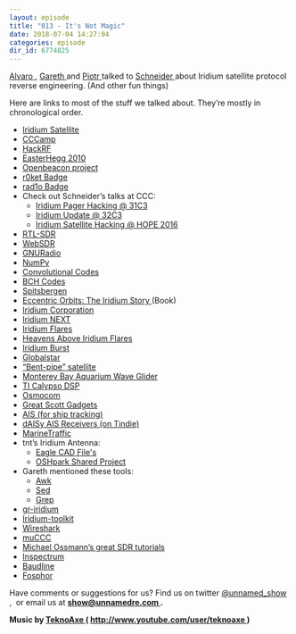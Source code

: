 ```yaml
---
layout: episode
title: "013 - It's Not Magic"
date: 2018-07-04 14:27:04
categories: episode
dir_id: 6774825
---
```

<p>
 <a href="https://twitter.com/alvaroprieto">
  <span style="font-weight: 400;">
   Alvaro
  </span>
 </a>
 <span style="font-weight: 400;">
  ,
 </span>
 <a href="https://twitter.com/gareth__">
  <span style="font-weight: 400;">
   Gareth
  </span>
 </a>
 <span style="font-weight: 400;">
  and
 </span>
 <a href="https://twitter.com/esden">
  <span style="font-weight: 400;">
   Piotr
  </span>
 </a>
 <span style="font-weight: 400;">
  talked to
 </span>
 <a href="https://twitter.com/schne1der_">
  <span style="font-weight: 400;">
   Schneider
  </span>
 </a>
 <span style="font-weight: 400;">
  about Iridium satellite protocol reverse engineering. (And other fun things)
 </span>
</p>
<p>
 <span style="font-weight: 400;">
  Here are links to most of the stuff we talked about. They’re mostly in chronological order.
 </span>
</p>
<ul>
 <li style="font-weight: 400;">
  <a href="https://en.wikipedia.org/wiki/Iridium_satellite_constellation">
   <span style="font-weight: 400;">
    Iridium Satellite
   </span>
  </a>
 </li>
 <li style="font-weight: 400;">
  <a href="https://events.ccc.de/tag/chaos-communication-camp/">
   <span style="font-weight: 400;">
    CCCamp
   </span>
  </a>
 </li>
 <li style="font-weight: 400;">
  <a href="https://greatscottgadgets.com/hackrf/">
   <span style="font-weight: 400;">
    HackRF
   </span>
  </a>
 </li>
 <li style="font-weight: 400;">
  <a href="http://eh2010.muc.ccc.de/">
   <span style="font-weight: 400;">
    EasterHegg 2010
   </span>
  </a>
 </li>
 <li style="font-weight: 400;">
  <a href="https://www.openbeacon.org/">
   <span style="font-weight: 400;">
    Openbeacon project
   </span>
  </a>
 </li>
 <li style="font-weight: 400;">
  <a href="https://twitter.com/r0ketbadge">
   <span style="font-weight: 400;">
    r0ket Badge
   </span>
  </a>
 </li>
 <li style="font-weight: 400;">
  <a href="https://rad1o.badge.events.ccc.de/">
   <span style="font-weight: 400;">
    rad1o Badge
   </span>
  </a>
 </li>
 <li style="font-weight: 400;">
  <span style="font-weight: 400;">
   Check out Schneider’s talks at CCC:
  </span>
 </li>
 <li style="list-style: none; display: inline;">
  <ul>
   <li style="font-weight: 400;">
    <a href="https://www.youtube.com/watch?v=pgOm5nUA4rE">
     <span style="font-weight: 400;">
      Iridium Pager Hacking @ 31C3
     </span>
    </a>
   </li>
   <li style="font-weight: 400;">
    <a href="https://www.youtube.com/watch?v=mqJ9zBzCebk">
     <span style="font-weight: 400;">
      Iridium Update @ 32C3
     </span>
    </a>
   </li>
   <li style="font-weight: 400;">
    <a href="https://www.youtube.com/watch?v=cvKaC4pNvck">
     <span style="font-weight: 400;">
      Iridium Satellite Hacking @ HOPE 2016
     </span>
    </a>
   </li>
  </ul>
 </li>
 <li style="font-weight: 400;">
  <a href="https://www.rtl-sdr.com/">
   <span style="font-weight: 400;">
    RTL-SDR
   </span>
  </a>
 </li>
 <li style="font-weight: 400;">
  <a href="http://www.websdr.org/">
   <span style="font-weight: 400;">
    WebSDR
   </span>
  </a>
 </li>
 <li style="font-weight: 400;">
  <a href="https://www.gnuradio.org/">
   <span style="font-weight: 400;">
    GNURadio
   </span>
  </a>
 </li>
 <li style="font-weight: 400;">
  <a href="http://www.numpy.org/">
   <span style="font-weight: 400;">
    NumPy
   </span>
  </a>
 </li>
 <li style="font-weight: 400;">
  <a href="https://en.wikipedia.org/wiki/Convolutional_code">
   <span style="font-weight: 400;">
    Convolutional Codes
   </span>
  </a>
 </li>
 <li style="font-weight: 400;">
  <a href="https://en.wikipedia.org/wiki/BCH_code">
   <span style="font-weight: 400;">
    BCH Codes
   </span>
  </a>
 </li>
 <li style="font-weight: 400;">
  <a href="https://en.wikipedia.org/wiki/Spitsbergen">
   <span style="font-weight: 400;">
    Spitsbergen
   </span>
  </a>
 </li>
 <li style="font-weight: 400;">
  <a href="http://groveatlantic.com/book/eccentric-orbits/">
   <span style="font-weight: 400;">
    Eccentric Orbits: The Iridium Story
   </span>
  </a>
  <span style="font-weight: 400;">
   (Book)
  </span>
 </li>
 <li style="font-weight: 400;">
  <a href="https://en.wikipedia.org/wiki/Iridium_Communications">
   <span style="font-weight: 400;">
    Iridium Corporation
   </span>
  </a>
 </li>
 <li style="font-weight: 400;">
  <a href="https://www.iridiumnext.com/">
   <span style="font-weight: 400;">
    Iridium NEXT
   </span>
  </a>
 </li>
 <li style="font-weight: 400;">
  <a href="https://en.wikipedia.org/wiki/Satellite_flare#Iridium_flares">
   <span style="font-weight: 400;">
    Iridium Flares
   </span>
  </a>
 </li>
 <li style="font-weight: 400;">
  <a href="https://www.heavens-above.com/IridiumFlares.aspx">
   <span style="font-weight: 400;">
    Heavens Above Iridium Flares
   </span>
  </a>
 </li>
 <li style="font-weight: 400;">
  <a href="https://www.iridium.com/services/iridium-burst/">
   <span style="font-weight: 400;">
    Iridium Burst
   </span>
  </a>
 </li>
 <li style="font-weight: 400;">
  <a href="https://en.wikipedia.org/wiki/Globalstar">
   <span style="font-weight: 400;">
    Globalstar
   </span>
  </a>
 </li>
 <li style="font-weight: 400;">
  <a href="https://en.wikipedia.org/wiki/Transponder_(satellite_communications)">
   <span style="font-weight: 400;">
    “Bent-pipe” satellite
   </span>
  </a>
 </li>
 <li style="font-weight: 400;">
  <a href="https://www.mbari.org/technology/emerging-current-tools/wave-glider/">
   <span style="font-weight: 400;">
    Monterey Bay Aquarium Wave Glider
   </span>
  </a>
 </li>
 <li style="font-weight: 400;">
  <a href="http://www.ti.com/lit/an/spra033/spra033.pdf">
   <span style="font-weight: 400;">
    TI Calypso DSP
   </span>
  </a>
 </li>
 <li style="font-weight: 400;">
  <a href="https://osmocom.org/">
   <span style="font-weight: 400;">
    Osmocom
   </span>
  </a>
 </li>
 <li style="font-weight: 400;">
  <a href="https://greatscottgadgets.com/">
   <span style="font-weight: 400;">
    Great Scott Gadgets
   </span>
  </a>
 </li>
 <li style="font-weight: 400;">
  <a href="https://en.wikipedia.org/wiki/Automatic_identification_system">
   <span style="font-weight: 400;">
    AIS (for ship tracking)
   </span>
  </a>
 </li>
 <li style="font-weight: 400;">
  <a href="https://www.tindie.com/stores/astuder/">
   <span style="font-weight: 400;">
    dAISy AIS Receivers (on Tindie)
   </span>
  </a>
 </li>
 <li style="font-weight: 400;">
  <a href="https://www.marinetraffic.com/">
   <span style="font-weight: 400;">
    MarineTraffic
   </span>
  </a>
 </li>
 <li style="font-weight: 400;">
  <span style="font-weight: 400;">
   tnt’s Iridium Antenna:
  </span>
 </li>
 <li style="list-style: none; display: inline;">
  <ul>
   <li style="font-weight: 400;">
    <a href="http://people.osmocom.org/tnt/iridium/">
     <span style="font-weight: 400;">
      Eagle CAD File's
     </span>
    </a>
   </li>
   <li style="font-weight: 400;">
    <a href="https://oshpark.com/shared_projects/1AxzKAif">
     <span style="font-weight: 400;">
      OSHpark Shared Project
     </span>
    </a>
   </li>
  </ul>
 </li>
 <li style="font-weight: 400;">
  <span style="font-weight: 400;">
   Gareth mentioned these tools:
  </span>
 </li>
 <li style="list-style: none; display: inline;">
  <ul>
   <li style="font-weight: 400;">
    <a href="https://www.gnu.org/software/gawk/manual/gawk.html">
     <span style="font-weight: 400;">
      Awk
     </span>
    </a>
   </li>
   <li style="font-weight: 400;">
    <a href="https://www.gnu.org/software/sed/">
     <span style="font-weight: 400;">
      Sed
     </span>
    </a>
   </li>
   <li style="font-weight: 400;">
    <a href="https://www.gnu.org/software/grep/manual/grep.html">
     <span style="font-weight: 400;">
      Grep
     </span>
    </a>
   </li>
  </ul>
 </li>
 <li style="font-weight: 400;">
  <a href="https://github.com/muccc/gr-iridium">
   <span style="font-weight: 400;">
    gr-iridium
   </span>
  </a>
 </li>
 <li style="font-weight: 400;">
  <a href="https://github.com/muccc/iridium-toolkit">
   <span style="font-weight: 400;">
    Iridium-toolkit
   </span>
  </a>
 </li>
 <li style="font-weight: 400;">
  <a href="https://www.wireshark.org/">
   <span style="font-weight: 400;">
    Wireshark
   </span>
  </a>
 </li>
 <li style="font-weight: 400;">
  <a href="http://muc.ccc.de/">
   <span style="font-weight: 400;">
    muCCC
   </span>
  </a>
 </li>
 <li style="font-weight: 400;">
  <a href="https://greatscottgadgets.com/sdr/">
   <span style="font-weight: 400;">
    Michael Ossmann’s great SDR tutorials
   </span>
  </a>
 </li>
 <li style="font-weight: 400;">
  <a href="https://github.com/miek/inspectrum">
   <span style="font-weight: 400;">
    Inspectrum
   </span>
  </a>
 </li>
 <li style="font-weight: 400;">
  <a href="http://www.baudline.com/">
   <span style="font-weight: 400;">
    Baudline
   </span>
  </a>
 </li>
 <li style="font-weight: 400;">
  <a href="https://osmocom.org/projects/sdr/wiki/fosphor">
   <span style="font-weight: 400;">
    Fosphor
   </span>
  </a>
 </li>
</ul>
<p>
</p>
<p>
 <span style="font-weight: 400;">
  Have comments or suggestions for us? Find us on twitter
 </span>
 <a href="https://twitter.com/unnamed_show">
  <span style="font-weight: 400;">
   @unnamed_show
  </span>
 </a>
 <span style="font-weight: 400;">
  ,  or email us at
 </span>
 <a href="mailto:show@unnamedre.com">
  <strong>
   show@unnamedre.com
  </strong>
 </a>
 <strong>
  .
 </strong>
</p>
<p>
 <strong>
  Music by
 </strong>
 <a href="http://www.teknoaxe.com">
  <strong>
   TeknoAxe
  </strong>
 </a>
 <strong>
  (
 </strong>
 <a href="http://www.youtube.com/user/teknoaxe">
  <strong>
   http://www.youtube.com/user/teknoaxe
  </strong>
 </a>
 <strong>
  )
 </strong>
</p>
